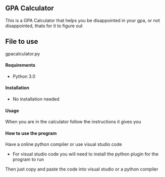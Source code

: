 ## GPA Calculator
This is a GPA Calculator that helps you be disappointed in your gpa, or not disappointed, thats for it to figure out

## File to use
gpacalculator.py

#### Requirements
* Python 3.0

#### Installation
* No installation needed

#### Usage 
When you are in the calculator follow the instructions it gives you

#### How to use the program
Have a online python compiler or use visual studio code
 * For visual studio code you will need to install the python plugin for the program to run

Then just copy and paste the code into visual studio or a python compiler

